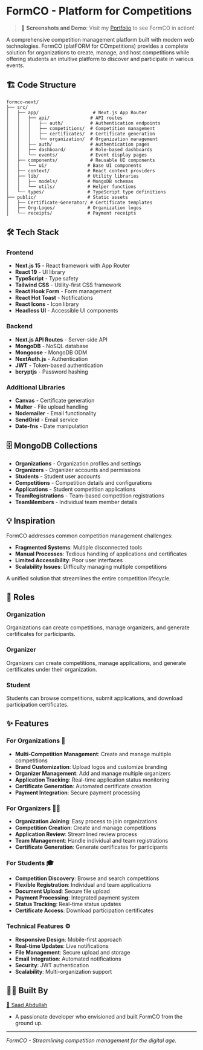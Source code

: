 # FormCO - Platform for Competitions

> 📸 **Screenshots and Demo**: Visit my [Portfolio](https://saad-dev-portfolio.vercel.app/portfolio) to see FormCO in action!

A comprehensive competition management platform built with modern web technologies. FormCO (platFORM for COmpetitions) provides a complete solution for organizations to create, manage, and host competitions while offering students an intuitive platform to discover and participate in various events.

## 🏗️ Code Structure

```
formco-next/
├── src/
│   ├── app/                    # Next.js App Router
│   │   ├── api/               # API routes
│   │   │   ├── auth/          # Authentication endpoints
│   │   │   ├── competitions/  # Competition management
│   │   │   ├── certificates/  # Certificate generation
│   │   │   └── organization/  # Organization management
│   │   ├── auth/              # Authentication pages
│   │   ├── dashboard/         # Role-based dashboards
│   │   └── events/            # Event display pages
│   ├── components/            # Reusable UI components
│   │   └── ui/               # Base UI components
│   ├── context/              # React context providers
│   ├── lib/                  # Utility libraries
│   │   ├── models/           # MongoDB schemas
│   │   └── utils/            # Helper functions
│   └── types/                # TypeScript type definitions
├── public/                   # Static assets
│   ├── Certificate-Generator/ # Certificate templates
│   ├── Org-Logos/            # Organization logos
│   └── receipts/             # Payment receipts
```

## 🛠️ Tech Stack

### Frontend
- **Next.js 15** - React framework with App Router
- **React 19** - UI library
- **TypeScript** - Type safety
- **Tailwind CSS** - Utility-first CSS framework
- **React Hook Form** - Form management
- **React Hot Toast** - Notifications
- **React Icons** - Icon library
- **Headless UI** - Accessible UI components

### Backend
- **Next.js API Routes** - Server-side API
- **MongoDB** - NoSQL database
- **Mongoose** - MongoDB ODM
- **NextAuth.js** - Authentication
- **JWT** - Token-based authentication
- **bcryptjs** - Password hashing

### Additional Libraries
- **Canvas** - Certificate generation
- **Multer** - File upload handling
- **Nodemailer** - Email functionality
- **SendGrid** - Email service
- **Date-fns** - Date manipulation

## 🗄️ MongoDB Collections

- **Organizations** - Organization profiles and settings
- **Organizers** - Organizer accounts and permissions  
- **Students** - Student user accounts
- **Competitions** - Competition details and configurations
- **Applications** - Student competition applications
- **TeamRegistrations** - Team-based competition registrations
- **TeamMembers** - Individual team member details

## 💡 Inspiration

FormCO addresses common competition management challenges:
- **Fragmented Systems**: Multiple disconnected tools
- **Manual Processes**: Tedious handling of applications and certificates  
- **Limited Accessibility**: Poor user interfaces
- **Scalability Issues**: Difficulty managing multiple competitions

A unified solution that streamlines the entire competition lifecycle.

## 👥 Roles

### Organization
Organizations can create competitions, manage organizers, and generate certificates for participants.

### Organizer
Organizers can create competitions, manage applications, and generate certificates under their organization.

### Student
Students can browse competitions, submit applications, and download participation certificates.

## ✨ Features

### For Organizations 🏢
- **Multi-Competition Management**: Create and manage multiple competitions
- **Brand Customization**: Upload logos and customize branding
- **Organizer Management**: Add and manage multiple organizers
- **Application Tracking**: Real-time application status monitoring
- **Certificate Generation**: Automated certificate creation
- **Payment Integration**: Secure payment processing

### For Organizers 👨‍💼
- **Organization Joining**: Easy process to join organizations
- **Competition Creation**: Create and manage competitions
- **Application Review**: Streamlined review process
- **Team Management**: Handle individual and team registrations
- **Certificate Generation**: Generate certificates for participants

### For Students 🎓
- **Competition Discovery**: Browse and search competitions
- **Flexible Registration**: Individual and team applications
- **Document Upload**: Secure file upload
- **Payment Processing**: Integrated payment system
- **Status Tracking**: Real-time status updates
- **Certificate Access**: Download participation certificates

### Technical Features ⚙️
- **Responsive Design**: Mobile-first approach
- **Real-time Updates**: Live notifications
- **File Management**: Secure upload and storage
- **Email Integration**: Automated notifications
- **Security**: JWT authentication
- **Scalability**: Multi-organization support

## 👨‍💻 Built By

<a href="https://github.com/Saad-Abdulah" target="_blank">🔗 Saad Abdullah</a>

- A passionate developer who envisioned and built FormCO from the ground up.

---

*FormCO - Streamlining competition management for the digital age.*
